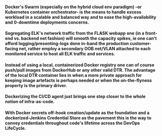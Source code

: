#### Docker's Swarm (especially on the hybrid cloud env paradigm) -or Kubernetes container orchestrator- is the means to handle excess workload in a scalable and balanced way and to ease the high-availability and 0-downtime deployments concerns.

#### Segregating ELK's network traffic from the FLASK webapp one (in a front-end vs. backend net fashion) will smooth the capacity spikes, ie one can't afford logging/presenting-logs done in-band the production customer-facing net, rather employ a secondary OOB net/VLAN attached to each monitored service to host all ELK traffic and services.

#### Instead of using a local, containerized Docker registry one can of course push/pull images from DockerHub or any other valid DTR. The advantage of the local DTR container lies in when a more private approach for keeping image artefacts is perhaps needed or when the on-the-flyness property is the primary driver.

#### Dockerizing the CI/CD agent just brings one step closer to the whole notion of infra-as-code.

#### With Docker secrets off-hook creation/update as the foundation and a dockerized-Jenkins Credential Store as the pavement this is the way to convey credentials throughout code's lifetime across the DevOps LifeCycle. 
